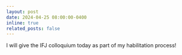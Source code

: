 ```yaml
---
layout: post
date: 2024-04-25 08:00:00-0400
inline: true
related_posts: false
---
```


I will give the IFJ colloquium today as part of my habilitation process!
